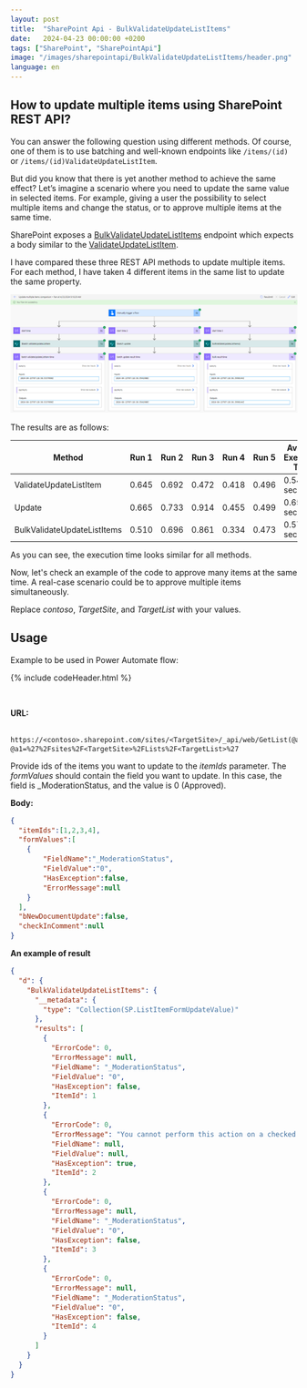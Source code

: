 ```yaml
---
layout: post
title:  "SharePoint Api - BulkValidateUpdateListItems"
date:   2024-04-23 00:00:00 +0200
tags: ["SharePoint", "SharePointApi"]
image: "/images/sharepointapi/BulkValidateUpdateListItems/header.png"
language: en
---
```


## How to update multiple items using SharePoint REST API?

You can answer the following question using different methods. Of course, one of them is to use batching and  well-known endpoints like `/items/(id)` or `/items/(id)ValidateUpdateListItem`.

But did you know that there is yet another method to achieve the same effect? Let’s imagine a scenario where you need to update the same value in selected items. For example, giving a user the possibility to select multiple items and change the status, or to approve multiple items at the same time.

SharePoint exposes a [BulkValidateUpdateListItems](https://learn.microsoft.com/en-us/openspecs/sharepoint_protocols/ms-csomspt/ebc47581-36e4-457b-8045-a4cf1f4da501) endpoint which expects a body similar to the [ValidateUpdateListItem](https://learn.microsoft.com/en-us/openspecs/sharepoint_protocols/ms-csomspt/652ab52f-8f47-4eec-95fd-743af5ee38cc).

I have compared these three REST API methods to update multiple items. For each method, I have taken 4 different items in the same list to update the same property. 

![Calls Comparison](/images/sharepointapi/BulkValidateUpdateListItems/CallsComparison.png)

The results are as follows:

| Method                      | Run 1 | Run 2 | Run 3 | Run 4 | Run 5 | Average Execution Time |
| --------------------------- | ----- | ----- | ----- | ----- | ----- | ---------------------- |
| ValidateUpdateListItem      | 0.645 | 0.692 | 0.472 | 0.418 | 0.496 | 0.545 seconds          |
| Update                      | 0.665 | 0.733 | 0.914 | 0.455 | 0.499 | 0.653 seconds          |
| BulkValidateUpdateListItems | 0.510 | 0.696 | 0.861 | 0.334 | 0.473 | 0.575 seconds          |


As you can see, the execution time looks similar for all methods.

Now, let's check an example of the code to approve many items at the same time. A real-case scenario could be to approve multiple items simultaneously.

Replace *contoso*, *TargetSite*, and *TargetList* with your values.


## Usage

Example to be used in Power Automate flow: 

  {% include codeHeader.html %}
<div class="powerAutomateCode" style="display:none">
{"id":"0eb4e4a9-0ef6-498f-ba47-c113ad8705e8","brandColor":"#036C70","connectionReferences":{"shared_sharepointonline":{"connection":{"id":"/providers/Microsoft.PowerApps/apis/shared_sharepointonline/connections/ec614f7d51d84ccdb6ad7756232951f9"}}},"connectorDisplayName":"SharePoint","icon":"https://connectoricons-prod.azureedge.net/u/jayawan/releases/v1.0.1697/1.0.1697.3786/sharepointonline/icon.png","isTrigger":false,"operationName":"BulkValidateUpdateListItems","operationDefinition":{"type":"OpenApiConnection","inputs":{"host":{"connectionName":"shared_sharepointonline","operationId":"HttpRequest","apiId":"/providers/Microsoft.PowerApps/apis/shared_sharepointonline"},"parameters":{"dataset":"https://contoso.sharepoint.com/sites/SiteName","parameters/method":"POST","parameters/uri":"_api/web/lists/getByTitle('ListName')/BulkValidateUpdateListItems","parameters/headers":{"content-type":"application/json;odata=verbose;charset=utf-8","accept":"application/json"},"parameters/body":"{\n  \"itemIds\":[1,2],\n  \"formValues\":[\n    {\n        \"FieldName\":\"Title\",\n        \"FieldValue\":\"TitleChange\",\n        \"HasException\":false,\n        \"ErrorMessage\":null\n    }\n  ],\n  \"bNewDocumentUpdate\":false,\n  \"checkInComment\":null\n}"},"authentication":{"type":"Raw","value":"@json(decodeBase64(triggerOutputs().headers['X-MS-APIM-Tokens']))['$ConnectionKey']"}},"runAfter":{}}}
</div>

<br/>

**URL:**

```
 https://<contoso>.sharepoint.com/sites/<TargetSite>/_api/web/GetList(@a1)/BulkValidateUpdateListItems()?@a1=%27%2Fsites%2F<TargetSite>%2FLists%2F<TargetList>%27
```

Provide ids of the items you want to update to the *itemIds* parameter. The *formValues* should contain the field you want to update. In this case, the field is _ModerationStatus, and the value is 0 (Approved).

**Body:**

```json
{
  "itemIds":[1,2,3,4],
  "formValues":[
    {
        "FieldName":"_ModerationStatus",
        "FieldValue":"0",
        "HasException":false,
        "ErrorMessage":null
    }
  ],
  "bNewDocumentUpdate":false,
  "checkInComment":null
}
```


**An example of result**
```json
{
  "d": {
    "BulkValidateUpdateListItems": {
      "__metadata": {
        "type": "Collection(SP.ListItemFormUpdateValue)"
      },
      "results": [
        {
          "ErrorCode": 0,
          "ErrorMessage": null,
          "FieldName": "_ModerationStatus",
          "FieldValue": "0",
          "HasException": false,
          "ItemId": 1
        },
        {
          "ErrorCode": 0,
          "ErrorMessage": "You cannot perform this action on a checked out document.",
          "FieldName": null,
          "FieldValue": null,
          "HasException": true,
          "ItemId": 2
        },
        {
          "ErrorCode": 0,
          "ErrorMessage": null,
          "FieldName": "_ModerationStatus",
          "FieldValue": "0",
          "HasException": false,
          "ItemId": 3
        },
        {
          "ErrorCode": 0,
          "ErrorMessage": null,
          "FieldName": "_ModerationStatus",
          "FieldValue": "0",
          "HasException": false,
          "ItemId": 4
        }
      ]
    }
  }
}
```